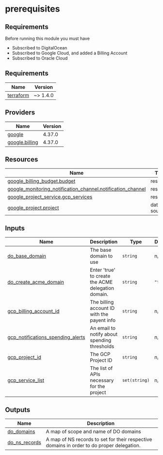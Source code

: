 # prerequisites

<!-- BEGINNING OF PRE-COMMIT-TERRAFORM DOCS HOOK -->
## Requirements

Before running this module you must have

- Subscribed to DigitalOcean
- Subscribed to Google Cloud, and added a Billing Account
- Subscribed to Oracle Cloud

## Requirements

| Name | Version |
|------|---------|
| <a name="requirement_terraform"></a> [terraform](#requirement\_terraform) | ~> 1.4.0 |

## Providers

| Name | Version |
|------|---------|
| <a name="provider_google"></a> [google](#provider\_google) | 4.37.0 |
| <a name="provider_google.billing"></a> [google.billing](#provider\_google.billing) | 4.37.0 |

## Resources

| Name | Type |
|------|------|
| [google_billing_budget.budget](https://registry.terraform.io/providers/hashicorp/google/latest/docs/resources/billing_budget) | resource |
| [google_monitoring_notification_channel.notification_channel](https://registry.terraform.io/providers/hashicorp/google/latest/docs/resources/monitoring_notification_channel) | resource |
| [google_project_service.gcp_services](https://registry.terraform.io/providers/hashicorp/google/latest/docs/resources/project_service) | resource |
| [google_project.project](https://registry.terraform.io/providers/hashicorp/google/latest/docs/data-sources/project) | data source |

## Inputs

| Name | Description | Type | Default | Required |
|------|-------------|------|---------|:--------:|
| <a name="input_do_base_domain"></a> [do\_base\_domain](#input\_do\_base\_domain) | The base domain to use | `string` | n/a | yes |
| <a name="input_do_create_acme_domain"></a> [do\_create\_acme\_domain](#input\_do\_create\_acme\_domain) | Enter 'true' to create the ACME delegation domain. | `string` | `"false"` | no |
| <a name="input_gcp_billing_account_id"></a> [gcp\_billing\_account\_id](#input\_gcp\_billing\_account\_id) | The billing account ID with the payent info | `string` | n/a | yes |
| <a name="input_gcp_notifications_spending_alerts"></a> [gcp\_notifications\_spending\_alerts](#input\_gcp\_notifications\_spending\_alerts) | An email to notify about spending thresholds | `string` | n/a | yes |
| <a name="input_gcp_project_id"></a> [gcp\_project\_id](#input\_gcp\_project\_id) | The GCP Project ID | `string` | n/a | yes |
| <a name="input_gcp_service_list"></a> [gcp\_service\_list](#input\_gcp\_service\_list) | The list of APIs necessary for the project | `set(string)` | n/a | yes |

## Outputs

| Name | Description |
|------|-------------|
| <a name="output_do_domains"></a> [do\_domains](#output\_do\_domains) | A map of scope and name of DO domains |
| <a name="output_do_ns_records"></a> [do\_ns\_records](#output\_do\_ns\_records) | A map of NS records to set for their respective domains in order to do proper delegation. |
<!-- END OF PRE-COMMIT-TERRAFORM DOCS HOOK -->
